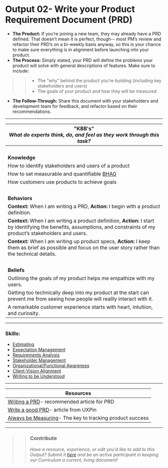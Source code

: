 # Output 02- Write your Product Requirement Document (PRD) 

- **The Product:** If you’re joining a new team, they may already have a PRD defined. That doesn’t mean it is perfect, though-- most PM’s review and refactor their PRD’s on a bi-weekly basis anyway, so this is your chance to make sure everything is in alignment before launching into your product. <br>
- **The Process:** Simply stated, your PRD will define the problems your product will solve with general descriptions of features. Make sure to include: 
>> * The “why” behind the product you’re building (including key stakeholders and users) 
>> * The goals of your product and how they will be measured
- **The Follow-Through:** Share this document with your stakeholders and development team for feedback, and refactor based on their recommendations.

-----------------------------------------------------------

| **"KBB's"** <br> _What do experts think, do, and feel as they work through this task?_|
|----------|
| </br>| 
| **Knowledge**	| 
| How to identify stakeholders and users of a product 	|  
| How to set measurable and quantifiable [BHAG](https://en.wikipedia.org/wiki/Big_Hairy_Audacious_Goal) | 
| How customers use products to achieve goals	|
| </br> | 
| **Behaviors** 	| 
|  **Context:** When I am writing a PRD, **Action:** I begin with a product definition.  	|  
| **Context:** When I am writing a product definition, **Action:** I start by identifying the benefits, assumptions, and constraints of my product’s stakeholders and users.|
| **Context:** When I am writing up product specs, **Action:** I keep them as brief as possible and focus on the user story rather than the technical details. |  
| </br> | 
| **Beliefs**	| 
| Outlining the goals of my product helps me empathize with my users.  |  
| Getting too technically deep into my product at the start can prevent me from seeing how people will reallly interact with it. |  
| A remarkable customer experience starts with heart, intuition, and curiosity. |


------
### Skills: 
* [Estimating](XX)
* [Expectation Management](XX)
* [Requirements Analysis](XX)
* [Stakeholder Management](XX)
* [Organizational/Functional Awareness](XX)
* [Client-Vision Alignment](XX)
* [Writing to be Understood](XX)

------


| Resources|       	
|----------|
| [Writing a PRD](http://www.svpg.com/assets/Files/goodprd.pdf)- recommended article for PRD |
| [Write a good PRD](https://www.uxpin.com/studio/blog/write-good-product-requirements-document/)- article from UXPin|
| [Always be Measuring](https://docs.google.com/document/d/1DwrXOuIKWUdlTJsHFG8XhLANxDDBGdK5HLZTg7HEsj8/edit)- The key to tracking product success|

---- 

>> ### Contribute
>> _Have a resource, experience, or edit you'd like to add to this Output? Submit it [here](https://docs.google.com/a/andela.com/forms/d/e/1FAIpQLSeiwit-7JW3UScG9ItDX9DUZZnlCwdpo7aWruahsPKNJ_6JOA/viewform?usp=sf_link) and be an active participant in keeping our Curriculum a current, living document!_

